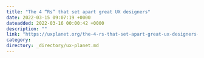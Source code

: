 ```yaml
---
title: "The 4 “Rs” that set apart great UX designers"
date: 2022-03-15 09:07:19 +0000
dateadded: 2022-03-16 00:00:42 +0000
description: ""
link: "https://uxplanet.org/the-4-rs-that-set-apart-great-ux-designers-1731223d8de9?source=rss----819cc2aaeee0---4"
category:
directory: _directory/ux-planet.md
---
```

